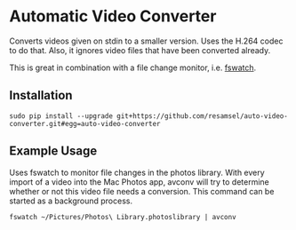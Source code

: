 # Automatic Video Converter

Converts videos given on stdin to a smaller version. Uses the H.264 codec to do that. Also, it ignores video files that have been converted already.

This is great in combination with a file change monitor, i.e. [fswatch](https://github.com/emcrisostomo/fswatch).

## Installation

```
sudo pip install --upgrade git+https://github.com/resamsel/auto-video-converter.git#egg=auto-video-converter
```

## Example Usage

Uses fswatch to monitor file changes in the photos library. With every import of a video into the Mac Photos app, avconv will try to determine whether or not this video file needs a conversion. This command can be started as a background process.

```
fswatch ~/Pictures/Photos\ Library.photoslibrary | avconv
```
